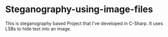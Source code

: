 # Steganography-using-image-files
This is steganography based Project that I've developed in C-Sharp. It uses LSBs to hide text into an image.
